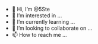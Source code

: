 - 👋 Hi, I’m @5Ste
- 👀 I’m interested in ...
- 🌱 I’m currently learning ...
- 💞️ I’m looking to collaborate on ...
- 📫 How to reach me ...

<!---
5Ste/5Ste is a ✨ special ✨ repository because its `README.md` (this file) appears on your GitHub profile.
You can click the Preview link to take a look at your changes.
--->
